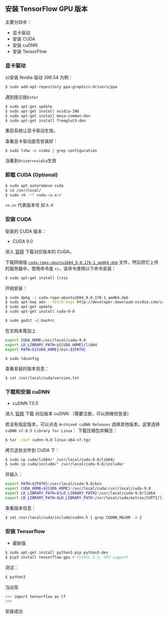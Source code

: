 ## 安装 TensorFlow GPU 版本
主要分四步：
- 显卡驱动
- 安装 CUDA
- 安装 cuDNN
- 安装 TensorFlow
### 显卡驱动
以安装 Nvidia 驱动 396.54 为例：
```bash
$ sudo add-apt-repository ppa:graphics-drivers/ppa
```
遇到提示按`Enter`
```bash
$ sudo apt-get update 
$ sudo apt-get install nvidia-396
$ sudo apt-get install mesa-common-dev 
$ sudo apt-get install freeglut3-dev
```
重启系统让显卡驱动生效。

查看显卡驱动是否安装好：
```
$ sudo lshw -c video | grep configuration
```
当看到`driver=nvidia`生效


### 卸载 CUDA (Optional)
```bash
$ sudo apt autoremove cuda
$ cd /usr/local/
$ sudo rm -rf cuda-<x.x>/
```
`<x.x>` 代表版本号 如 `8.0`
### 安装 CUDA
安装的 CUDA 版本：

- CUDA 9.0


进入 [官网](https://developer.nvidia.com/cuda-toolkit-archive) 下载对应版本的 CUDA。

下载网络版 [`cuda-repo-ubuntu1604_9.0.176-1_amd64.deb`](http://developer.download.nvidia.com/compute/cuda/repos/ubuntu1604/x86_64/cuda-repo-ubuntu1604_9.0.176-1_amd64.deb) 文件，然后把它上传的服务器中，使用命令是 `rz`，该命令使用以下命令安装：
```bash
$ sudo apt-get install lrzsz
```
开始安装：
```bash
$ sudo dpkg -i cuda-repo-ubuntu1604_9.0.176-1_amd64.deb
$ sudo apt-key adv --fetch-keys http://developer.download.nvidia.com/compute/cuda/repos/ubuntu1604/x86_64/7fa2af80.pub
$ sudo apt-get update
$ sudo apt-get install cuda-9-0
```

```bash
$ sudo gedit ~/.bashrc
```
在文档末尾加上
```bash
export CUDA_HOME=/usr/local/cuda-9.0
export LD_LIBRARY_PATH=${CUDA_HOME}/lib64
export PATH=${CUDA_HOME}/bin:${PATH}
```

```bash
$ sudo ldconfig
```
查看安装的版本信息：
```bash
$ cat /usr/local/cuda/version.txt
```

### 下载和安装 cuDNN
- cuDNN 7.0.5

进入 [官网](https://developer.nvidia.com/cudnn) 下载 对应版本 cuDNN （需要注册，可以用微信登录）

若没有指定版本，可以点击 `Archived cuDNN Releases` 选择其他版本。这里选择 `cuDNN v7.0.5 Library for Linux`： 
下载压缩包并解压：
```bash
$ tar -zxvf cudnn-9.0-linux-x64-v7.tgz
```
拷贝这些文件到 CUDA 下：
```bash
$ sudo cp cuda/lib64/* /usr/local/cuda-9.0/lib64/
$ sudo cp cuda/include/* /usr/local/cuda-9.0/include/
```
并输入：
```bash
export PATH=${PATH}:/usr/local/cuda-9.0/bin
export CUDA_HOME=${CUDA_HOME}:/usr/local/cuda:/usr/local/cuda-9.0
export LD_LIBRARY_PATH=${LD_LIBRARY_PATH}:/usr/local/cuda-9.0/lib64
export LD_LIBRARY_PATH=$LD_LIBRARY_PATH:/usr/local/cuda/extras/CUPTI/lib64
```
查看版本信息：
```bash
$ cat /usr/local/cuda/include/cudnn.h | grep CUDNN_MAJOR -A 2
```

### 安装 Tensorflow
- 最新版
```bash
$ sudo apt-get install python3-pip python3-dev
$ pip3 install tensorflow-gpu # Python 3.n; GPU support
```
测试：
```bash
$ python3
```
当出现
```bash
>>> import tensorflow as tf
>>>
```
安装成功

